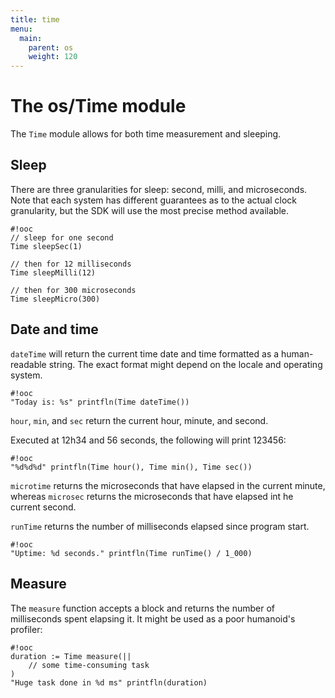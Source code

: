 ```yaml
---
title: time
menu:
  main:
    parent: os
    weight: 120
---
```



# The os/Time module

The `Time` module allows for both time measurement and sleeping.

## Sleep

There are three granularities for sleep: second, milli, and microseconds.
Note that each system has different guarantees as to the actual clock
granularity, but the SDK will use the most precise method available.

    #!ooc
    // sleep for one second
    Time sleepSec(1) 

    // then for 12 milliseconds
    Time sleepMilli(12)

    // then for 300 microseconds
    Time sleepMicro(300)

## Date and time

`dateTime` will return the current time date and time formatted as a
human-readable string. The exact format might depend on the locale and
operating system.

    #!ooc
    "Today is: %s" printfln(Time dateTime())

`hour`, `min`, and `sec` return the current hour, minute, and second.

Executed at 12h34 and 56 seconds, the following will print 123456:

    #!ooc
    "%d%d%d" printfln(Time hour(), Time min(), Time sec())

`microtime` returns the microseconds that have elapsed in the current
minute, whereas `microsec` returns the microseconds that have elapsed
int he current second.

`runTime` returns the number of milliseconds elapsed since program start.

    #!ooc
    "Uptime: %d seconds." printfln(Time runTime() / 1_000)

## Measure

The `measure` function accepts a block and returns the number of milliseconds
spent elapsing it. It might be used as a poor humanoid's profiler:

    #!ooc
    duration := Time measure(||
        // some time-consuming task
    )
    "Huge task done in %d ms" printfln(duration)


